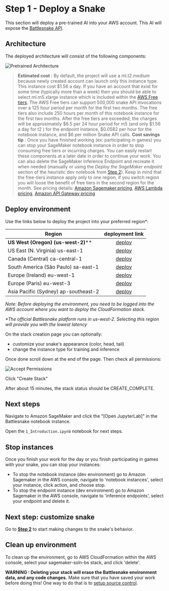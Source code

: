 # Step 1 - Deploy a Snake

This section will deploy a pre-trained AI into your AWS account. This AI will expose the [Battlesnake API](https://docs.battlesnake.com/references/api).

## Architecture

The deployed architecture will consist of the following components:

![Pretrained Architecture](images/ArchitectureSagemakerBattlesnake.png "Pretrained Architecture")

> __Estimated cost__ : By default, the project will use a ml.t2.medium because newly created account can launch only this instance type. This instance cost $1.56 a day. If you have an account that exist for some time (typically more than a week) then you should be able to select ml.m5.xlarge instance which is included within the [AWS Free tiers](https://aws.amazon.com/free/). The AWS Free tiers can support 500,000 snake API invocations over a 125 hour period per month for the first two months. The free tiers also include 250 hours per month of this notebook instance for the first two months.
> After the free tiers are exceeded, the charges will be approximately $6.5 per 24 hour period for m5 (and only $1.56 a day for t2 ) for the endpoint instance, $0.0582 per hour for the notebook instance, and $6 per million Snake API calls.
> __Cost savings tip__ : Once you have finished working (ex: participating in games) you can stop your SageMaker notebook instance in order to stop consuming free tiers or incurring charges. You can easily restart these components at a later date in order to continue your work. You can also delete the SageMaker Inference Endpoint and recreate it when needed (manually or using the _Deploy the SageMaker endpoint_ section of the heuristic dev notebook from [Step 2](UpdateHeuristicsAndDeploy.md)). Keep in mind that the free-tiers instance apply only to one region, if you switch region you will loose the benefit of free tiers in the second region for the month.
> See pricing details: [Amazon Sagemaker pricing](https://aws.amazon.com/sagemaker/pricing/), [AWS Lambda pricing](https://aws.amazon.com/lambda/pricing/), [Amazon API Gateway pricing](https://aws.amazon.com/api-gateway/pricing/)

## Deploy environment

Use the links below to deploy the project into your preferred region\*:

| Region        | deployment link |
| ------------- | :-------------:|
| __US West (Oregon) (us-west-2)__**      | [deploy](https://us-west-2.console.aws.amazon.com/cloudformation/home?region=us-west-2#/stacks/create/review?templateURL=https://sagemaker-solutions-prod-us-west-2.s3.us-west-2.amazonaws.com/sagemaker-battlesnake-ai/deployment/CloudFormation/template.yaml&stackName=sagemaker-soln-bs&param_CreateSageMakerNotebookInstance=true) |
| US East (N. Virginia) us-east-1     | [deploy](https://us-east-1.console.aws.amazon.com/cloudformation/home?region=us-east-1#/stacks/create/review?templateURL=https://sagemaker-solutions-prod-us-east-1.s3.us-east-1.amazonaws.com/sagemaker-battlesnake-ai/deployment/CloudFormation/template.yaml&stackName=sagemaker-soln-bse&param_CreateSageMakerNotebookInstance=true) |
| Canada (Central) ca-central-1     | [deploy](https://ca-central-1.console.aws.amazon.com/cloudformation/home?region=ca-central-1#/stacks/create/review?templateURL=https://sagemaker-solutions-prod-ca-central-1.s3.ca-central-1.amazonaws.com/sagemaker-battlesnake-ai/deployment/CloudFormation/template.yaml&stackName=sagemaker-soln-bs&param_CreateSageMakerNotebookInstance=true) |
| South America (São Paulo) sa-east-1     | [deploy](https://sa-east-1.console.aws.amazon.com/cloudformation/home?region=sa-east-1#/stacks/create/review?templateURL=https://sagemaker-solutions-prod-sa-east-1.s3.sa-east-1.amazonaws.com/sagemaker-battlesnake-ai/deployment/CloudFormation/template.yaml&stackName=sagemaker-soln-bs&param_CreateSageMakerNotebookInstance=true) |
| Europe (Ireland) eu-west-1     | [deploy](https://eu-west-1.console.aws.amazon.com/cloudformation/home?region=eu-west-1#/stacks/create/review?templateURL=https://sagemaker-solutions-prod-eu-west-1.s3.eu-west-1.amazonaws.com/sagemaker-battlesnake-ai/deployment/CloudFormation/template.yaml&stackName=sagemaker-soln-bs&param_CreateSageMakerNotebookInstance=true) |
| Europe (Paris) eu-west-3     | [deploy](https://eu-west-3.console.aws.amazon.com/cloudformation/home?region=eu-west-3#/stacks/create/review?templateURL=https://sagemaker-solutions-prod-eu-west-3.s3.eu-west-3.amazonaws.com/sagemaker-battlesnake-ai/deployment/CloudFormation/template.yaml&stackName=sagemaker-soln-bs&param_CreateSageMakerNotebookInstance=true) |
| Asia Pacific (Sydney) ap-southeast-2    | [deploy](https://ap-southeast-2.console.aws.amazon.com/cloudformation/home?region=ap-southeast-2#/stacks/create/review?templateURL=https://sagemaker-solutions-prod-ap-southeast-2.s3.ap-southeast-2.amazonaws.com/sagemaker-battlesnake-ai/deployment/CloudFormation/template.yaml&stackName=sagemaker-soln-bs&param_CreateSageMakerNotebookInstance=true) |

_Note: Before deploying the environment, you need to be logged into the AWS account where you want to deploy the CloudFormation stack._

_\*The official Battlesnake platform runs in us-west-2. Selecting this region will provide you with the lowest latency_

On the stack creation page you can optionally:
 * customize your snake's appearance (color, head, tail)
 * change the instance type for training and inference

Once done scroll down at the end of the page.
Then check all permissions:

![Accept Permissions](images/create-stack.png "Permission checkboxes")

Click "Create Stack"

After about 15 minutes, the stack status should be CREATE_COMPLETE.

## Next steps

Navigate to Amazon SageMaker and click the "[Open JupyterLab]" in the Battlesnake notebook instance.

Open the `1_Introduction.ipynb` notebook for next steps.

## Stop instances

Once you finish your work for the day or you finish participating in games with your snake, you can stop your instances:

* To stop the notebook instance (dev environment) go to Amazon Sagemaker in the AWS console, navigate to 'notebook instances', select your instance, click action, and choose stop.
* To stop the endpoint instance (dev environment) go to Amazon Sagemaker in the AWS console, navigate to 'inference endpoints', select your endpoint and delete it.

## Next step: customize snake

Go to __[Step 2](UpdateHeuristicsAndDeploy.md)__ to start making changes to the snake's behavior.

## Clean up environment

To clean up the environment, go to AWS CloudFormation within the AWS console, select your sagemaker-soln-bs stack, and click 'delete'.

__WARNING : Deleting your stack will erase the Battlesnake environment data, and any code changes.__ Make sure that you have saved your work before doing this! One way to do that is to [setup source control](SetupSourceControl.md).
